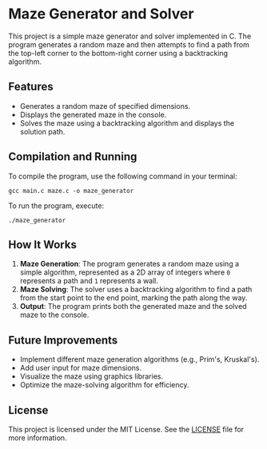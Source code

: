 <h1>Maze Generator and Solver</h1>

<p>This project is a simple maze generator and solver implemented in C. The program generates a random maze and then attempts to find a path from the top-left corner to the bottom-right corner using a backtracking algorithm.</p>

<h2>Features</h2>
<ul>
  <li>Generates a random maze of specified dimensions.</li>
  <li>Displays the generated maze in the console.</li>
  <li>Solves the maze using a backtracking algorithm and displays the solution path.</li>
</ul>

<h2>Compilation and Running</h2>
<p>To compile the program, use the following command in your terminal:</p>
<pre><code>gcc main.c maze.c -o maze_generator</code></pre>
<p>To run the program, execute:</p>
<pre><code>./maze_generator</code></pre>

<h2>How It Works</h2>
<ol>
  <li><strong>Maze Generation</strong>: The program generates a random maze using a simple algorithm, represented as a 2D array of integers where <code>0</code> represents a path and <code>1</code> represents a wall.</li>
  <li><strong>Maze Solving</strong>: The solver uses a backtracking algorithm to find a path from the start point to the end point, marking the path along the way.</li>
  <li><strong>Output</strong>: The program prints both the generated maze and the solved maze to the console.</li>
</ol>

<h2>Future Improvements</h2>
<ul>
  <li>Implement different maze generation algorithms (e.g., Prim's, Kruskal's).</li>
  <li>Add user input for maze dimensions.</li>
  <li>Visualize the maze using graphics libraries.</li>
  <li>Optimize the maze-solving algorithm for efficiency.</li>
</ul>

<h2>License</h2>
<p>This project is licensed under the MIT License. See the <a href="LICENSE">LICENSE</a> file for more information.</p>
